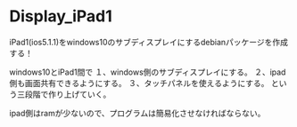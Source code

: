 # Display_iPad1
iPad1(ios5.1.1)をwindows10のサブディスプレイにするdebianパッケージを作成する！

windows10とiPad1間で
１、windows側のサブディスプレイにする。
２、ipad側も画面共有できるようにする。
３、タッチパネルを使えるようにする。 
という三段階で作り上げていく。

ipad側はramが少ないので、プログラムは簡易化させなければならない。
